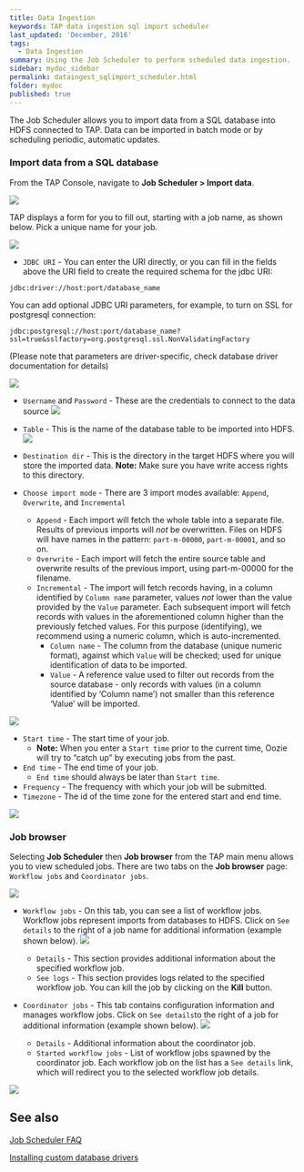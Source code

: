 ```yaml
---
title: Data Ingestion
keywords: TAP data ingestion sql import scheduler
last_updated: 'December, 2016'
tags:
  - Data Ingestion
summary: Using the Job Scheduler to perform scheduled data ingestion. 
sidebar: mydoc_sidebar
permalink: dataingest_sqlimport_scheduler.html
folder: mydoc
published: true
---
```


The Job Scheduler allows you to import data from a SQL database into HDFS connected to TAP. Data can be imported in batch mode or by scheduling periodic, automatic updates.

### Import data from a SQL database
From the TAP Console, navigate to **Job Scheduler > Import data**.

![](/images/Ingestion_JobScheduler_v8_Step1.png)

TAP displays a form for you to fill out, starting with a job name, as shown below. Pick a unique name for your job.

![](/images/Ingestion_JobScheduler_JobName_v7_Step2.png)

* `JDBC URI` - You can enter the URI directly, or you can fill in the fields above the URI field to create the required schema for the jdbc URI: 
```
jdbc:driver://host:port/database_name
```
You can add optional JDBC URI parameters, for example, to turn on SSL for postgresql connection:
```
jdbc:postgresql://host:port/database_name?ssl=true&sslfactory=org.postgresql.ssl.NonValidatingFactory
```
(Please note that parameters are driver-specific, check database driver documentation for details)

![](/images/Ingestion_JobScheduler_JdbcUri_v7_Step3.png) 

* `Username` and `Password` - These are the credentials to connect to the data source
![](/images/Ingestion_JobScheduler_Credentisls_v7_Step4.png)

* `Table` - This is the name of the database table to be imported into HDFS. 
![](/images/Ingestion_JobScheduler_Table_v7_Step5.png)

* `Destination dir` - This is the directory in the target HDFS where you will store the imported data. **Note:** Make sure you have write access rights to this directory.

* `Choose import mode` - There are 3 import modes available: `Append`, `Overwrite`, and `Incremental`
  * `Append` - Each import will fetch the whole table into a separate file. Results of previous imports will *not* be overwritten. Files on HDFS will have names in the pattern: `part-m-00000`, `part-m-00001`, and so on.
  * `Overwrite` - Each import will fetch the entire source table and overwrite results of the previous import, using part-m-00000 for the filename.
  * `Incremental` - The import will fetch records having, in a column identified by `Column name` parameter, values *not* lower than the value provided by the `Value` parameter. Each subsequent import will fetch records with values in the aforementioned column higher than the previously fetched values. For this purpose (identifying), we recommend using a numeric column, which is auto-incremented.  
    * `Column name` - The column from the database (unique numeric format), against which `Value` will be checked; used for unique identification of data to be imported.
    * `Value` - A reference value used to filter out records from the source database - only records with values (in a column identified by ‘Column name’) not smaller than this reference ‘Value’ will be imported.
 
![](/images/Ingestion_JobScheduler_ImportIncr_v7_step6.png)

* `Start time` - The start time of your job.
  * **Note:** When you enter a `Start time` prior to the current time, Oozie will try to “catch up” by executing jobs from the past.
* `End time` - The end time of your job. 
  * `End time` should always be later than `Start time`.
* `Frequency` - The frequency with which your job will be submitted.
* `Timezone` - The id of the time zone for the entered start and end time.

![](/images/Ingestion_JobScheduler_SetSchedule_v7_Step7.png)

### Job browser
Selecting **Job Scheduler** then **Job browser** from the TAP main menu allows you to view scheduled jobs. There are two tabs on the **Job browser** page: `Workflow jobs` and `Coordinator jobs`.

![](/images/Ingestion_JobScheduler_WorkflowJobs_v7_Step8.png)

* `Workflow jobs` - On this tab, you can see a list of workflow jobs. Workflow jobs represent imports from databases to HDFS. Click on `See details` to the right of a job name for additional information (example shown below).
![](/images/Ingestion_JobScheduler_Details_v7_Step9.png)
  * `Details` - This section provides additional information about the specified workflow job.
  * `See logs` - This section provides logs related to the specified workflow job.
You can kill the job by clicking on the **Kill** button.

* `Coordinator jobs` -  This tab contains configuration information and manages workflow jobs. Click on `See details`to the right of a job for additional information (example shown below).
![](/images/Ingestion_JobScheduler_CoordinatorDetails_v7_Step10.png)
  * `Details` - Additional information about the coordinator job.
  * `Started workflow jobs` - List of workflow jobs spawned by the coordinator job. Each workflow job on the list has a `See details` link, which will redirect you to the selected workflow job details.

![](/images/Intestion_JobScheduler_CoordinatorStarted_v7_Step11.png)

## See also
[Job Scheduler FAQ](https://github.com/trustedanalytics/platform-wiki-0.7/wiki/Job-scheduler-faq)

[Installing custom database drivers](https://github.com/trustedanalytics/platform-wiki-0.7/wiki/Installing-custom-sqoop-database-drivers-for-Import-Data-Scheduler)
